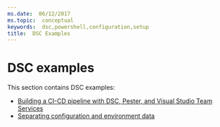 ```yaml
---
ms.date:  06/12/2017
ms.topic:  conceptual
keywords:  dsc,powershell,configuration,setup
title:  DSC Examples
---
```


# DSC examples

This section contains DSC examples:

- [Building a CI-CD pipeline with DSC, Pester, and Visual Studio Team Services](dscCiCd.md)
- [Separating configuration and environment data](separatingEnvData.md)